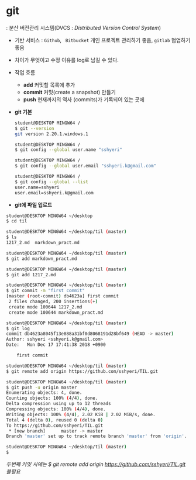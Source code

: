 # git

 : 분산 버전관리 시스템(DVCS : *Distributed Version Control System*)

- 기반 서비스 : `Github`, ` Bitbucket` 개인 프로젝트 관리하기 좋음,  `gitlab`  협업하기 좋음

- 차이가 무엇이고 수정 이유를 log로 남길 수 있다.

- 작업 흐름

  - **add** 		커밋할 목록에 추가
  - **commit** 	커밋(create a snapshot) 만들기
  - **push**		현재까지의 역사 (commits)가 기록되어 있는 곳에 

- **git 기본**

  ```bash
  student@DESKTOP MINGW64 /
  $ git --version
  git version 2.20.1.windows.1
  
  student@DESKTOP MINGW64 /
  $ git config --global user.name "sshyeri"
  
  student@DESKTOP MINGW64 /
  $ git config --global user.email "sshyeri.k@gmail.com"
  
  student@DESKTOP MINGW64 /
  $ git config --global --list
  user.name=sshyeri
  user.email=sshyeri.k@gmail.com
  
  ```

- **git에 파일 업로드**

```bash
student@DESKTOP MINGW64 ~/desktop
$ cd til

student@DESKTOP MINGW64 ~/desktop/til (master)
$ ls
1217_2.md  markdown_pract.md

student@DESKTOP MINGW64 ~/desktop/til (master)
$ git add markdown_pract.md

student@DESKTOP MINGW64 ~/desktop/til (master)
$ git add 1217_2.md

student@DESKTOP MINGW64 ~/desktop/til (master)
$ git commit -m "first commit"
[master (root-commit) db4623a] first commit
 2 files changed, 200 insertions(+)
 create mode 100644 1217_2.md
 create mode 100644 markdown_pract.md

student@DESKTOP MINGW64 ~/desktop/til (master)
$ git log
commit db4623a8045f13e888a31bf0d8068191d28bf649 (HEAD -> master)
Author: sshyeri <sshyeri.k@gmail.com>
Date:   Mon Dec 17 17:41:38 2018 +0900

    first commit

student@DESKTOP MINGW64 ~/desktop/til (master)
$ git remote add origin https://github.com/sshyeri/TIL.git

student@DESKTOP MINGW64 ~/desktop/til (master)
$ git push -u origin master
Enumerating objects: 4, done.
Counting objects: 100% (4/4), done.
Delta compression using up to 12 threads
Compressing objects: 100% (4/4), done.
Writing objects: 100% (4/4), 2.02 KiB | 2.02 MiB/s, done.
Total 4 (delta 0), reused 0 (delta 0)
To https://github.com/sshyeri/TIL.git
 * [new branch]      master -> master
Branch 'master' set up to track remote branch 'master' from 'origin'.

student@DESKTOP MINGW64 ~/desktop/til (master)
$

```
*두번째 커밋 시에는 $ git remote add origin https://github.com/sshyeri/TIL.git 불필요*


